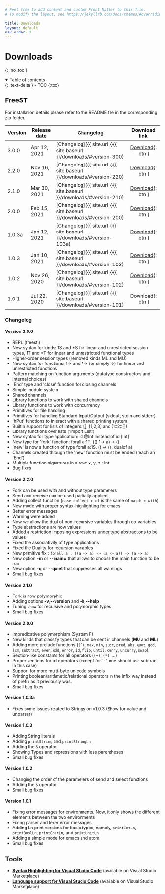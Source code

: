 ```yaml
---
# Feel free to add content and custom Front Matter to this file.
# To modify the layout, see https://jekyllrb.com/docs/themes/#overriding-theme-defaults

title: Downloads
layout: default
nav_order: 2
---
```


# Downloads
{: .no_toc }

<!-- collapsible TOC (check https://just-the-docs.github.io/just-the-docs/docs/navigation-structure/#top) -->
<details open markdown="block">
  <summary>
    Table of contents
  </summary>
  {: .text-delta }
- TOC
{:toc}
</details>

## FreeST
For installation details please refer to the README file in the corresponding zip folder.

| Version | Release date | Changelog                                                             | Download link                                                                            |
| ------- | ------------ | --------------------------------------------------------------------- | :--------------------------------------------------------------------------------------: |
| 3.0.0   | Apr 12, 2021 | [Changelog]({{ site.url }}{{ site.baseurl }}/downloads/#version-300)  | [Download](http://rss.di.fc.ul.pt/wp-content/uploads/2023/04/FreeST-3.0.0.zip){: .btn }  |
| 2.2.0   | Nov 16, 2021 | [Changelog]({{ site.url }}{{ site.baseurl }}/downloads/#version-220)  | [Download](http://rss.di.fc.ul.pt/wp-content/uploads/2021/11/FreeST-2.2.0.zip){: .btn }  |
| 2.1.0   | Mar 30, 2021 | [Changelog]({{ site.url }}{{ site.baseurl }}/downloads/#version-210)  | [Download](http://rss.di.fc.ul.pt/wp-content/uploads/2021/03/FreeST-2.1.0.zip){: .btn }  |
| 2.0.0   | Feb 15, 2021 | [Changelog]({{ site.url }}{{ site.baseurl }}/downloads/#version-200)  | [Download](http://rss.di.fc.ul.pt/wp-content/uploads/2021/02/FreeST-2.0.0.zip){: .btn }  |
| 1.0.3a  | Jan 12, 2021 | [Changelog]({{ site.url }}{{ site.baseurl }}/downloads/#version-103a) | [Download](http://rss.di.fc.ul.pt/wp-content/uploads/2021/01/FreeST-1.0.3a.zip){: .btn } |
| 1.0.3   | Jan 10, 2021 | [Changelog]({{ site.url }}{{ site.baseurl }}/downloads/#version-103)  | [Download](http://rss.di.fc.ul.pt/wp-content/uploads/2021/01/FreeST-1.0.3.zip){: .btn }  |
| 1.0.2   | Nov 26, 2020 | [Changelog]({{ site.url }}{{ site.baseurl }}/downloads/#version-102)  | [Download](http://rss.di.fc.ul.pt/wp-content/uploads/2020/11/FreeST-1.0.2.zip){: .btn }  |
| 1.0.1   | Jul 22, 2020 | [Changelog]({{ site.url }}{{ site.baseurl }}/downloads/#version-101)  | [Download](http://rss.di.fc.ul.pt/wp-content/uploads/2020/07/FreeST-1.0.1.zip){: .btn }  |

### Changelog

#### Version 3.0.0
- REPL (freesti)
- New syntax for kinds: 1S and *S for linear and unrestricted session types, 1T and *T for linear and unrestricted functional types
- Higher-order session types (removed kinds ML and MU)
- New syntax for functions: 1-> and *-> (or simply ->) for linear and unrestricted functions
- Pattern matching on function arguments (datatype constructors and internal choices)
- 'End' type and 'close' function for closing channels
- Simple module system
- Shared channels
- Library functions to work with shared channels
- Library functions to work with concurrency
- Primitives for file handling
- Primitives for handling Standard Input/Output (stdout, stdin and stderr)
- 'hPut' functions to interact with a shared printing system
- Builtin support for lists of integers: [], [1,2,3] and (1::2::[])
- Library functions over lists ('import List')
- New syntax for type application: id @Int instead of id [Int]
- New type for 'fork' function: forall a:1T. (() 1-> a) -> ()
- 'new' is now a function of type forall a:1S. () -> (a, dualof a)
- Channels created through the 'new' function must be ended (reach an 'End')
- Multiple function signatures in a row: x, y, z : Int
- Bug fixes

#### Version 2.2.0
- Fork can be used with and without type parameters
- Send and receive can be used partially applied
- Adding collect function (`case collect c of` is the same of `match c with`)
- New mode with proper syntax-highlighting for emacs
- Better error messages
- Warning were added
- Now we allow the dual of non-recursive variables through co-variables
- Type abstractions are now values
- Added a restriction imposing expressions under type abstractions to be values
- Fixed the associativity of type applications
- Fixed the Duality for recursion variables
- New primitive fix : `forall a . ((a -> a) -> (a -> a)) -> (a -> a)`
- New option **-m** or **--main=** that allows to choose the main function to be run
- New option **-q** or **--quiet** that suppresses all warnings
- Small bug fixes

#### Version 2.1.0
- Fork is now polymorphic
- Adding options **-v**,**--version** and **-h**,**--help**
- Tuning `show` for recursive and polymorphic types
- Small bug fixes

#### Version 2.0.0
- Impredicative polymorphism (System F)
- New kinds that classify types that can be sent in channels (**MU** and **ML**)
- Adding more prelude functions (`(^)`, `max`, `min`, `succ`, `pred`, `abs`, `quot`, `gcd`, `lcm`, 
  `subtract`, `even`, `odd`, `error`, `id`, `flip`, `until`, `curry`, `uncurry`, `swap`).
- Section-like constants for all operators (`(+)`, `(*)`, ...)
- Proper sections for all operators (except for '-', one should use subtract in this case)
- Support for more multi-byte unicode symbols
- Printing boolean/arithmetic/relational operators in the infix way instead of prefix as it previously was.
- Small bug fixes

#### Version 1.0.3a
- Fixes some issues related to Strings on v1.0.3 (Show for value and unparser)

#### Version 1.0.3
- Adding String literals
- Adding `printString` and `printStringLn`
- Adding the `&` operator.
- Showing Types and expressions with less parentheses
- Small bug fixes

#### Version 1.0.2
- Changing the order of the parameters of send and select functions
- Adding the `$` operator
- Small bug fixes

#### Version 1.0.1
- Fixing error messages for environments. Now, it only shows the different elements between the two environments
- Fixing parser and lexer error messages
- Adding Ln print versions for basic types, namely, `printIntLn`, `printBoolLn`, `printCharLn`, and `printUnitLn`
- Adding a simple mode for emacs and atom
- Small bug fixes



## Tools
- [**Syntax Highlighting for Visual Studio Code**](https://github.com/freest-lang/freest-lsp) (available on Visual Studio Marketplace)
- [**Language support for Visual Studio Code**](https://github.com/freest-lang/freest-language) (available on Visual Studio Marketplace)
